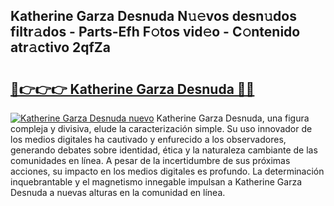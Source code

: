 ## Katherine Garza Desnuda N𝚞𝚎vos desn𝚞dos filtr𝚊dos - Parts-Efh F𝚘tos vid𝚎o - C𝚘ntenido atr𝚊ctivo 2qfZa

# <h2><a href="http://mbcklu8.tromn.icu/?c=Katherine+Garza+Desnuda">🔗👉👉👉 Katherine Garza Desnuda 🔗🔗</a></h2>

[![Katherine Garza Desnuda nuevo](https://i.imgur.com/pEAQMta.gif)](http://mbcklu8.tromn.icu/?c=Katherine+Garza+Desnuda)
Katherine Garza Desnuda, una figura compleja y divisiva, elude la caracterización simple. Su uso innovador de los medios digitales ha cautivado y enfurecido a los observadores, generando debates sobre identidad, ética y la naturaleza cambiante de las comunidades en línea. A pesar de la incertidumbre de sus próximas acciones, su impacto en los medios digitales es profundo. La determinación inquebrantable y el magnetismo innegable impulsan a Katherine Garza Desnuda a nuevas alturas en la comunidad en línea.
